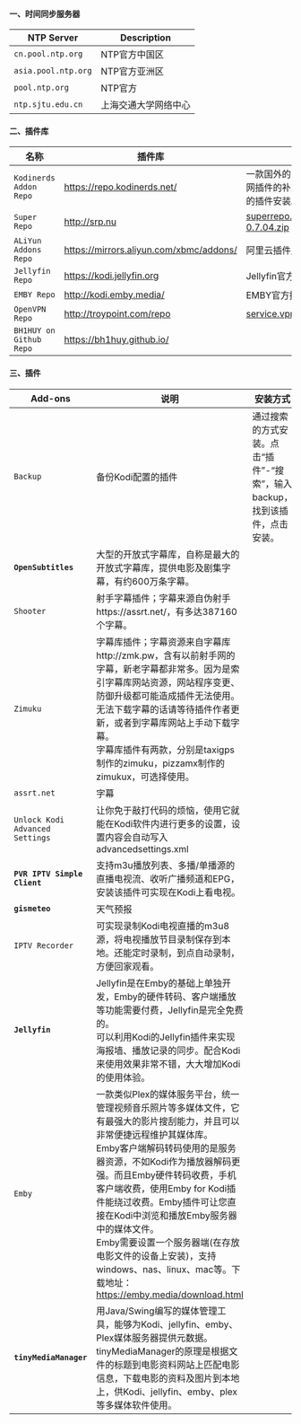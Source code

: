 #### 一、时间同步服务器

| NTP Server          | Description          |
| ------------------- | -------------------- |
| `cn.pool.ntp.org`   | NTP官方中国区        |
| `asia.pool.ntp.org` | NTP官方亚洲区        |
| `pool.ntp.org`      | NTP官方              |
| `ntp.sjtu.edu.cn`   | 上海交通大学网络中心 |

#### 二、插件库

| 名称                    | 插件库                                  | 说明                                                         |
| ----------------------- | --------------------------------------- | ------------------------------------------------------------ |
| `Kodinerds Addon Repo`  | https://repo.kodinerds.net/             | 一款国外的Kodi插件库，作为官网插件的补充，可挑选自己喜欢的插件安装。 |
| `Super Repo`            | http://srp.nu                           | [superrepo.kodi.jarvis.all-0.7.04.zip](./Jarvis/superrepo.kodi.jarvis.all-0.7.04.zip) |
| `ALiYun Addons Repo`    | https://mirrors.aliyun.com/xbmc/addons/ | 阿里云插件库                                                 |
| `Jellyfin Repo`         | https://kodi.jellyfin.org               | Jellyfin官方插件库                                           |
| `EMBY Repo`             | http://kodi.emby.media/                 | EMBY官方插件库                                               |
| `OpenVPN Repo`          | http://troypoint.com/repo               | [service.vpn.manager_6.4.3.zip](./Jarvis/service.vpn.manager_6.4.3.zip) |
| `BH1HUY on Github Repo` | https://bh1huy.github.io/               |                                                              |

#### 三、插件

| Add-ons                         | 说明                                                         | 安装方式                                                     |
| ------------------------------- | ------------------------------------------------------------ | ------------------------------------------------------------ |
| `Backup`                        | 备份Kodi配置的插件                                           | 通过搜索的方式安装。点击“插件”-“搜索”，输入backup，找到该插件，点击安装。 |
| **`OpenSubtitles`**             | 大型的开放式字幕库，自称是最大的开放式字幕库，提供电影及剧集字幕，有约600万条字幕。 |                                                              |
| `Shooter`                       | 射手字幕插件；字幕来源自伪射手https://assrt.net/，有多达387160个字幕。 |                                                              |
| `Zimuku`                        | 字幕库插件；字幕资源来自字幕库http://zmk.pw，含有以前射手网的字幕，新老字幕都非常多。因为是索引字幕库网站资源，网站程序变更、防御升级都可能造成插件无法使用。无法下载字幕的话请等待插件作者更新，或者到字幕库网站上手动下载字幕。<br>字幕库插件有两款，分别是taxigps制作的zimuku，pizzamx制作的zimukux，可选择使用。 |                                                              |
| `assrt.net`                     | 字幕                                                         |                                                              |
| `Unlock Kodi Advanced Settings` | 让你免于敲打代码的烦恼，使用它就能在Kodi软件内进行更多的设置，设置内容会自动写入advancedsettings.xml |                                                              |
| **`PVR IPTV Simple Client`**    | 支持m3u播放列表、多播/单播源的直播电视流、收听广播频道和EPG，安装该插件可实现在Kodi上看电视。 |                                                              |
| **`gismeteo`**                  | 天气预报                                                     |                                                              |
| `IPTV Recorder`                 | 可实现录制Kodi电视直播的m3u8源，将电视播放节目录制保存到本地。还能定时录制，到点自动录制，方便回家观看。 |                                                              |
| **`Jellyfin`**                  | Jellyfin是在Emby的基础上单独开发，Emby的硬件转码、客户端播放等功能需要付费，Jellyfin是完全免费的。<br>可以利用Kodi的Jellyfin插件来实现海报墙、播放记录的同步。配合Kodi来使用效果非常不错，大大增加Kodi的使用体验。 |                                                              |
| `Emby`                          | 一款类似Plex的媒体服务平台，统一管理视频音乐照片等多媒体文件，它有最强大的影片搜刮能力，并且可以非常便捷远程维护其媒体库。<br>Emby客户端解码转码使用的是服务器资源，不如Kodi作为播放器解码更强。而且Emby硬件转码收费，手机客户端收费，使用Emby for Kodi插件能绕过收费。Emby插件可让您直接在Kodi中浏览和播放Emby服务器中的媒体文件。<br>Emby需要设置一个服务器端(在存放电影文件的设备上安装)，支持windows、nas、linux、mac等。下载地址：https://emby.media/download.html |                                                              |
| **`tinyMediaManager`**          | 用Java/Swing编写的媒体管理工具，能够为Kodi、jellyfin、emby、Plex媒体服务器提供元数据。tinyMediaManager的原理是根据文件的标题到电影资料网站上匹配电影信息，下载电影的资料及图片到本地上，供Kodi、jellyfin、emby、plex等多媒体软件使用。 |                                                              |

